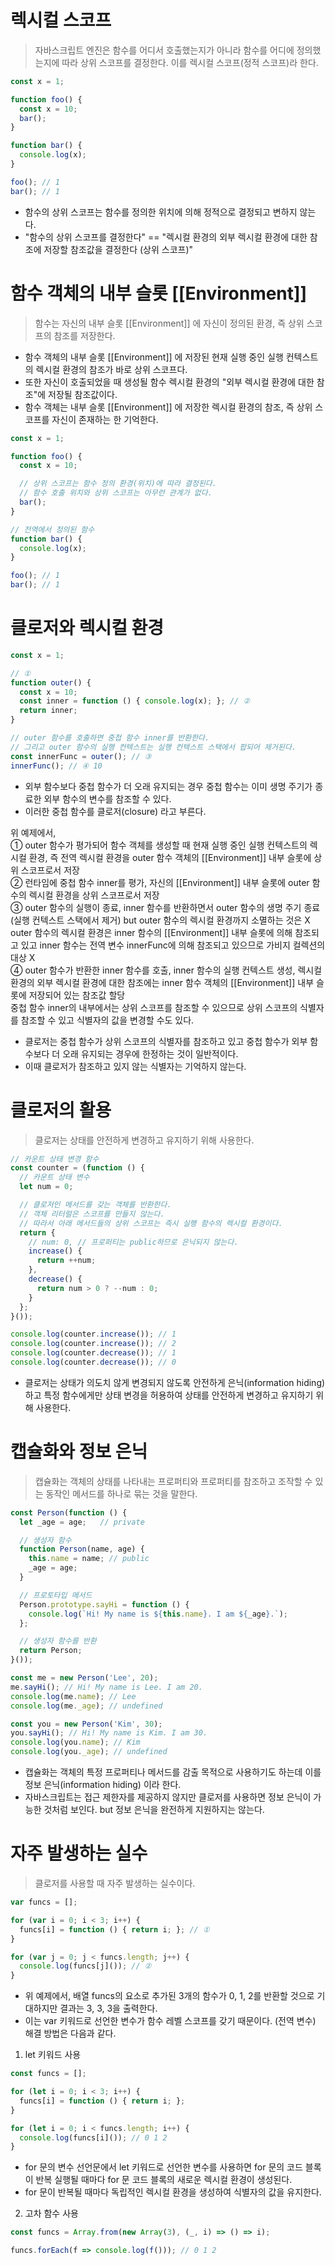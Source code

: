 # 렉시컬 스코프
> 자바스크립트 엔진은 함수를 어디서 호출했는지가 아니라 함수를 어디에 정의했는지에 따라 상위 스코프를 결정한다. 이를 렉시컬 스코프(정적 스코프)라 한다.
```javascript
const x = 1;

function foo() {
  const x = 10;
  bar();
}

function bar() {
  console.log(x);
}

foo(); // 1
bar(); // 1
```
* 함수의 상위 스코프는 함수를 정의한 위치에 의해 정적으로 결정되고 변하지 않는다.
* "함수의 상위 스코프를 결정한다" == "렉시컬 환경의 외부 렉시컬 환경에 대한 참조에 저장할 참조값을 결정한다 (상위 스코프)"
# 함수 객체의 내부 슬롯 [[Environment]]
> 함수는 자신의 내부 슬롯 [[Environment]] 에 자신이 정의된 환경, 즉 상위 스코프의 참조를 저장한다.
* 함수 객체의 내부 슬롯 [[Environment]] 에 저장된 현재 실행 중인 실행 컨텍스트의 렉시컬 환경의 참조가 바로 상위 스코프다.
* 또한 자신이 호출되었을 때 생성될 함수 렉시컬 환경의 "외부 렉시컬 환경에 대한 참조"에 저장될 참조값이다.
* 함수 객체는 내부 슬롯 [[Environment]] 에 저장한 렉시컬 환경의 참조, 즉 상위 스코프를 자신이 존재하는 한 기억한다.
```javascript
const x = 1;

function foo() {
  const x = 10;

  // 상위 스코프는 함수 정의 환경(위치)에 따라 결정된다.
  // 함수 호출 위치와 상위 스코프는 아무런 관계가 없다.
  bar();
}

// 전역에서 정의된 함수
function bar() {
  console.log(x);
}

foo(); // 1
bar(); // 1
```
# 클로저와 렉시컬 환경
```javascript
const x = 1;

// ①
function outer() {
  const x = 10;
  const inner = function () { console.log(x); }; // ②
  return inner;
}

// outer 함수를 호출하면 중첩 함수 inner를 반환한다.
// 그리고 outer 함수의 실행 컨텍스트는 실행 컨텍스트 스택에서 팝되어 제거된다.
const innerFunc = outer(); // ③
innerFunc(); // ④ 10
```
* 외부 함수보다 중첩 함수가 더 오래 유지되는 경우 중첩 함수는 이미 생명 주기가 종료한 외부 함수의 변수를 참조할 수 있다.
* 이러한 중첩 함수를 클로저(closure) 라고 부른다.   

위 예제에서,   
① outer 함수가 평가되어 함수 객체를 생성할 때 현재 실행 중인 실행 컨텍스트의 렉시컬 환경, 즉 전역 렉시컬 환경을 outer 함수 객체의 [[Environment]] 내부 슬롯에 상위 스코프로서 저장   
② 런타임에 중첩 함수 inner를 평가, 자신의 [[Environment]] 내부 슬롯에 outer 함수의 렉시컬 환경을 상위 스코프로서 저장   
③ outer 함수의 실행이 종료, inner 함수를 반환하면서 outer 함수의 생명 주기 종료(실행 컨텍스트 스택에서 제거) but outer 함수의 렉시컬 환경까지 소멸하는 것은 X   
  outer 함수의 렉시컬 환경은 inner 함수의 [[Environment]] 내부 슬롯에 의해 참조되고 있고 inner 함수는 전역 변수 innerFunc에 의해 참조되고 있으므로 가비지 컬렉션의 대상 X   
④ outer 함수가 반환한 inner 함수를 호출, inner 함수의 실행 컨텍스트 생성, 렉시컬 환경의 외부 렉시컬 환경에 대한 참조에는 inner 함수 객체의 [[Environment]] 내부 슬롯에 저장되어 있는 참조값 할당   
중첩 함수 inner의 내부에서는 상위 스코프를 참조할 수 있으므로 상위 스코프의 식별자를 참조할 수 있고 식별자의 값을 변경할 수도 있다.   
* 클로저는 중첩 함수가 상위 스코프의 식별자를 참조하고 있고 중첩 함수가 외부 함수보다 더 오래 유지되는 경우에 한정하는 것이 일반적이다.
* 이때 클로저가 참조하고 있지 않는 식별자는 기억하지 않는다.
# 클로저의 활용
> 클로저는 상태를 안전하게 변경하고 유지하기 위해 사용한다.
```javascript
// 카운트 상태 변경 함수
const counter = (function () {
  // 카운트 상태 변수
  let num = 0;

  // 클로저인 메서드를 갖는 객체를 반환한다.
  // 객체 리터럴은 스코프를 만들지 않는다.
  // 따라서 아래 메서드들의 상위 스코프는 즉시 실행 함수의 렉시컬 환경이다.
  return {
    // num: 0, // 프로퍼티는 public하므로 은닉되지 않는다.
    increase() {
      return ++num;
    },
    decrease() {
      return num > 0 ? --num : 0;
    }
  };
}());

console.log(counter.increase()); // 1
console.log(counter.increase()); // 2
console.log(counter.decrease()); // 1
console.log(counter.decrease()); // 0
```
* 클로저는 상태가 의도치 않게 변경되지 않도록 안전하게 은닉(information hiding)하고 특정 함수에게만 상태 변경을 허용하여 상태를 안전하게 변경하고 유지하기 위해 사용한다.
# 캡슐화와 정보 은닉
> 캡슐화는 객체의 상태를 나타내는 프로퍼티와 프로퍼티를 참조하고 조작할 수 있는 동작인 메서드를 하나로 묶는 것을 말한다.
```javascript
const Person(function () {
  let _age = age;   // private

  // 생성자 함수
  function Person(name, age) {
    this.name = name; // public
    _age = age;
  }

  // 프로토타입 메서드
  Person.prototype.sayHi = function () {
    console.log(`Hi! My name is ${this.name}. I am ${_age}.`);
  };

  // 생성자 함수를 반환
  return Person;
}());

const me = new Person('Lee', 20);
me.sayHi(); // Hi! My name is Lee. I am 20.
console.log(me.name); // Lee
console.log(me._age); // undefined

const you = new Person('Kim', 30);
you.sayHi(); // Hi! My name is Kim. I am 30.
console.log(you.name); // Kim
console.log(you._age); // undefined
```
* 캡슐화는 객체의 특정 프로퍼티나 메서드를 감출 목적으로 사용하기도 하는데 이를 정보 은닉(information hiding) 이라 한다.
* 자바스크립트는 접근 제한자를 제공하지 않지만 클로저를 사용하면 정보 은닉이 가능한 것처럼 보인다. but 정보 은닉을 완전하게 지원하지는 않는다.
# 자주 발생하는 실수
> 클로저를 사용할 때 자주 발생하는 실수이다.
```javascript
var funcs = [];

for (var i = 0; i < 3; i++) {
  funcs[i] = function () { return i; }; // ①
}

for (var j = 0; j < funcs.length; j++) {
  console.log(funcs[j]()); // ②
}
```
* 위 예제에서, 배열 funcs의 요소로 추가된 3개의 함수가 0, 1, 2를 반환할 것으로 기대하지만 결과는 3, 3, 3을 출력한다.
* 이는 var 키워드로 선언한 변수가 함수 레벨 스코프를 갖기 때문이다. (전역 변수)
해결 방법은 다음과 같다.
1. let 키워드 사용
```javascript
const funcs = [];

for (let i = 0; i < 3; i++) {
  funcs[i] = function () { return i; };
}

for (let i = 0; i < funcs.length; i++) {
  console.log(funcs[i]()); // 0 1 2
}
```
* for 문의 변수 선언문에서 let 키워드로 선언한 변수를 사용하면 for 문의 코드 블록이 반복 실행될 때마다 for 문 코드 블록의 새로운 렉시컬 환경이 생성된다.
* for 문이 반복될 때마다 독립적인 렉시컬 환경을 생성하여 식별자의 값을 유지한다.
2. 고차 함수 사용
```javascript
const funcs = Array.from(new Array(3), (_, i) => () => i);

funcs.forEach(f => console.log(f())); // 0 1 2
```
